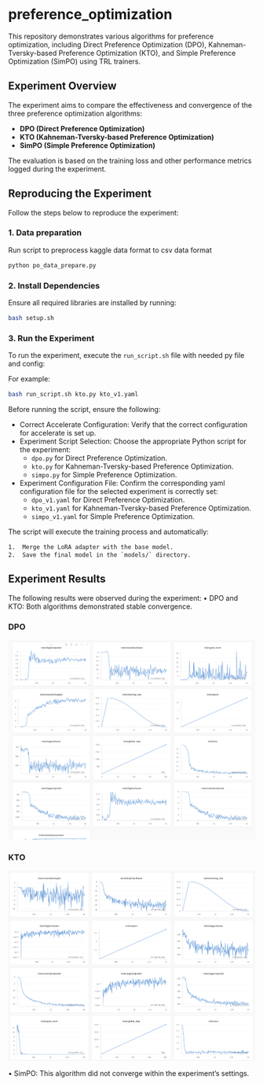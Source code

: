 # preference_optimization

This repository demonstrates various algorithms for preference optimization, including Direct Preference Optimization (DPO), Kahneman-Tversky-based Preference Optimization (KTO), and Simple Preference Optimization (SimPO) using TRL trainers.

## Experiment Overview

The experiment aims to compare the effectiveness and convergence of the three preference optimization algorithms:

- **DPO (Direct Preference Optimization)**
- **KTO (Kahneman-Tversky-based Preference Optimization)**
- **SimPO (Simple Preference Optimization)**

The evaluation is based on the training loss and other performance metrics logged during the experiment.

## Reproducing the Experiment

Follow the steps below to reproduce the experiment:

### 1. Data preparation

Run script to preprocess kaggle data format to csv data format
```python
python po_data_prepare.py
```

### 2. Install Dependencies

Ensure all required libraries are installed by running:

```bash
bash setup.sh
```

### 3. Run the Experiment

To run the experiment, execute the `run_script.sh` file with needed py file and config:

For example: 

```bash
bash run_script.sh kto.py kto_v1.yaml
```

Before running the script, ensure the following:

- Correct Accelerate Configuration: Verify that the correct configuration for accelerate is set up.
- Experiment Script Selection: Choose the appropriate Python script for the experiment:
	- `dpo.py` for Direct Preference Optimization.
    - `kto.py` for Kahneman-Tversky-based Preference Optimization.
	- `simpo.py` for Simple Preference Optimization.
- Experiment Configuration File: Confirm the corresponding yaml configuration file for the selected experiment is correctly set:
	- `dpo_v1.yaml` for Direct Preference Optimization.
	- `kto_v1.yaml` for Kahneman-Tversky-based Preference Optimization.
	- `simpo_v1.yaml` for Simple Preference Optimization.

The script will execute the training process and automatically:

	1.	Merge the LoRA adapter with the base model.
	2.	Save the final model in the `models/` directory.

## Experiment Results

The following results were observed during the experiment:
•	DPO and KTO: Both algorithms demonstrated stable convergence.

### DPO
![DPO](images/dpo_train_loss.png)

### KTO
![KTO](images/kto_train_loss.png)


•	SimPO: This algorithm did not converge within the experiment’s settings.
